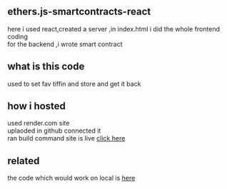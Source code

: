 ## ethers.js-smartcontracts-react
here i used react,created a server ,in index.html i did the whole frontend coding<br>
for the backend ,i wrote smart contract
## what is this code
used to set fav tiffin and store and get it back 
## how i hosted
used render.com site<br>
uplaoded  in github
connected it<br>
ran build command
site is live
[click here](https://radha-mounika-p5zs.onrender.com/_)
## related
the code which would work  on local is [here](https://github.com/m0wn1ka/web3js-smartcontract-basic)
